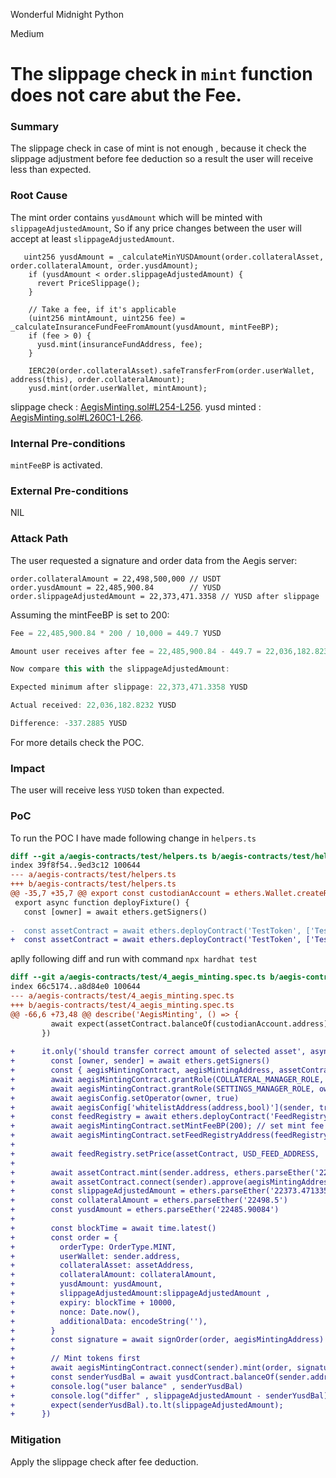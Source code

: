 Wonderful Midnight Python

Medium

# The slippage check in `mint` function does not care abut the Fee.

### Summary

The slippage check in case of mint is not enough , because it check the slippage adjustment before fee deduction so a result the user will receive less than expected.


### Root Cause

The mint order contains `yusdAmount` which will be minted with `slippageAdjustedAmount`, So if any price changes between the user will accept at least `slippageAdjustedAmount`.
```solidity
   uint256 yusdAmount = _calculateMinYUSDAmount(order.collateralAsset, order.collateralAmount, order.yusdAmount);
    if (yusdAmount < order.slippageAdjustedAmount) {
      revert PriceSlippage();
    }

    // Take a fee, if it's applicable
    (uint256 mintAmount, uint256 fee) = _calculateInsuranceFundFeeFromAmount(yusdAmount, mintFeeBP);
    if (fee > 0) {
      yusd.mint(insuranceFundAddress, fee);
    }

    IERC20(order.collateralAsset).safeTransferFrom(order.userWallet, address(this), order.collateralAmount);
    yusd.mint(order.userWallet, mintAmount);
```
slippage check : [AegisMinting.sol#L254-L256](https://github.com/sherlock-audit/2025-04-aegis-op-grant/blob/main/aegis-contracts/contracts/AegisMinting.sol#L254-L256).
yusd minted : [AegisMinting.sol#L260C1-L266](https://github.com/sherlock-audit/2025-04-aegis-op-grant/blob/main/aegis-contracts/contracts/AegisMinting.sol#L260C1-L266).


### Internal Pre-conditions

`mintFeeBP` is activated.


### External Pre-conditions

NIL

### Attack Path

The user requested a signature and order data from the Aegis server:

```solidity
order.collateralAmount = 22,498,500,000 // USDT
order.yusdAmount = 22,485,900.84        // YUSD
order.slippageAdjustedAmount = 22,373,471.3358 // YUSD after slippage
```
Assuming the mintFeeBP  is set to 200:

```javascript
Fee = 22,485,900.84 * 200 / 10,000 = 449.7 YUSD

Amount user receives after fee = 22,485,900.84 - 449.7 = 22,036,182.8232 YUSD

Now compare this with the slippageAdjustedAmount:

Expected minimum after slippage: 22,373,471.3358 YUSD

Actual received: 22,036,182.8232 YUSD

Difference: -337.2885 YUSD
```
For more details check the POC.

### Impact

The user will receive less `YUSD`  token than expected.


### PoC

To run the POC I have made following change in `helpers.ts`
```diff
diff --git a/aegis-contracts/test/helpers.ts b/aegis-contracts/test/helpers.ts
index 39f8f54..9ed3c12 100644
--- a/aegis-contracts/test/helpers.ts
+++ b/aegis-contracts/test/helpers.ts
@@ -35,7 +35,7 @@ export const custodianAccount = ethers.Wallet.createRandom()
 export async function deployFixture() {
   const [owner] = await ethers.getSigners()
 
-  const assetContract = await ethers.deployContract('TestToken', ['Test', 'TST', 18])
+  const assetContract = await ethers.deployContract('TestToken', ['Test', 'TST', 6])
```
aplly following diff and run with command `npx hardhat test`
```diff
diff --git a/aegis-contracts/test/4_aegis_minting.spec.ts b/aegis-contracts/test/4_aegis_minting.spec.ts
index 66c5174..a8d84e0 100644
--- a/aegis-contracts/test/4_aegis_minting.spec.ts
+++ b/aegis-contracts/test/4_aegis_minting.spec.ts
@@ -66,6 +73,48 @@ describe('AegisMinting', () => {
         await expect(assetContract.balanceOf(custodianAccount.address)).eventually.to.be.equal(custodyBalanceBefore + transferAmount)
       })
 
+      it.only('should transfer correct amount of selected asset', async () => {
+        const [owner, sender] = await ethers.getSigners()
+        const { aegisMintingContract, aegisMintingAddress, assetContract, assetAddress, aegisConfig, yusdContract } = await loadFixture(deployFixture)
+        await aegisMintingContract.grantRole(COLLATERAL_MANAGER_ROLE, owner)
+        await aegisMintingContract.grantRole(SETTINGS_MANAGER_ROLE, owner)
+        await aegisConfig.setOperator(owner, true)
+        await aegisConfig['whitelistAddress(address,bool)'](sender, true)
+        const feedRegistry = await ethers.deployContract('FeedRegistry')
+        await aegisMintingContract.setMintFeeBP(200); // set mint fee
+        await aegisMintingContract.setFeedRegistryAddress(feedRegistry)
+
+        await feedRegistry.setPrice(assetContract, USD_FEED_ADDRESS, '99997000') // 100000000 100027970
+
+        await assetContract.mint(sender.address, ethers.parseEther('22498.5'))
+        await assetContract.connect(sender).approve(aegisMintingAddress, ethers.parseEther('22498.5'))
+        const slippageAdjustedAmount = ethers.parseEther('22373.4713358');
+        const collateralAmount = ethers.parseEther('22498.5')
+        const yusdAmount = ethers.parseEther('22485.90084')
+
+        const blockTime = await time.latest()
+        const order = {
+          orderType: OrderType.MINT,
+          userWallet: sender.address,
+          collateralAsset: assetAddress,
+          collateralAmount: collateralAmount,
+          yusdAmount: yusdAmount,
+          slippageAdjustedAmount:slippageAdjustedAmount ,
+          expiry: blockTime + 10000,
+          nonce: Date.now(),
+          additionalData: encodeString(''),
+        }
+        const signature = await signOrder(order, aegisMintingAddress)
+
+        // Mint tokens first
+        await aegisMintingContract.connect(sender).mint(order, signature)
+        const senderYusdBal = await yusdContract.balanceOf(sender.address);
+        console.log("user balance" , senderYusdBal)
+        console.log("differ" , slippageAdjustedAmount - senderYusdBal)
+        expect(senderYusdBal).to.lt(slippageAdjustedAmount);
+      })
```

### Mitigation

Apply the slippage check after fee deduction.